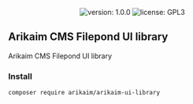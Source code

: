 <p align="center">
    <img src="https://img.shields.io/github/release/arikaim/filepond-library.svg" alt="version: 1.0.0">
    <img src="https://img.shields.io/badge/License-GPLv3-blue.svg" alt="license: GPL3">
</p>

## Arikaim CMS Filepond UI library
Arikaim CMS Filepond UI library

### Install
```
composer require arikaim/arikaim-ui-library
```
